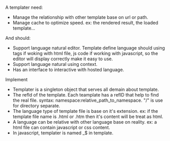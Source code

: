 A templater need:
- Manage the relationship with other template base on url or path.
- Manage cache to optimize speed. ex: the rendered result, the loaded template...

And should:
- Support language natural editor. Template define language should using tags if woking with html file, js code if working with javascript, so the editor will display correctly make it easy to use.
- Support language natural using context.
- Has an interface to interactive with hosted language.


Implement 
- Templater is a singleton object that serves all demain about template.
- The refId of the template. Each teamplate has a refID that help to find the real file. syntax: namespace:relative_path_to_namespace. "/" is use for directory separate.
- The language type of template file is base on it's extension. ex: if the template file name is .html or .htm then it's content will be treat as html.
- A language can be relative with other language base on reality. ex: a html file can contain javascript or css content.
- In javascript, templater is named _$ in template.